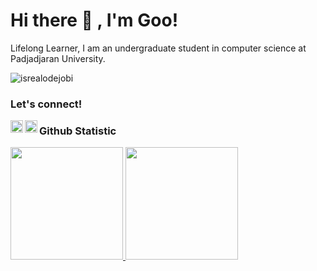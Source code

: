 # <summary><strong>Hi there :wave: , I'm Goo!</strong></summary>
Lifelong Learner, I am an undergraduate student in computer science at Padjadjaran University.
<p align="left"> <img src="https://komarev.com/ghpvc/?username=goonesmile&label=Profile%20views&color=0e75b6&style=flat" alt="isrealodejobi" />
</p>

### <summary><strong>Let's connect!</strong></summary>
<a href="https://www.instagram.com/chairaloct/">
  <img align="left" alt="Goo's Instagram" width="20px" src="https://simpleicons.now.sh/instagram/495f7e" />
</a>
<a href="https://www.linkedin.com/in/chairal-octavyanz/">
  <img align="left" alt="Goo's Blog" width="20px" src="https://simpleicons.now.sh/linkedin/495f7e" />
</a>


### Github Statistic
<p align="left">
<a href="https://github.com/penuliscode">
  <img height="180em" src="https://github-readme-stats-eight-theta.vercel.app/api?username=penuliscode&show_icons=true&theme=algolia&include_all_commits=true&count_private=true"/>
  <img height="180em" src="https://github-readme-stats-eight-theta.vercel.app/api/top-langs/?username=penuliscode&layout=compact&theme=algolia"/>
</a>
</p>
